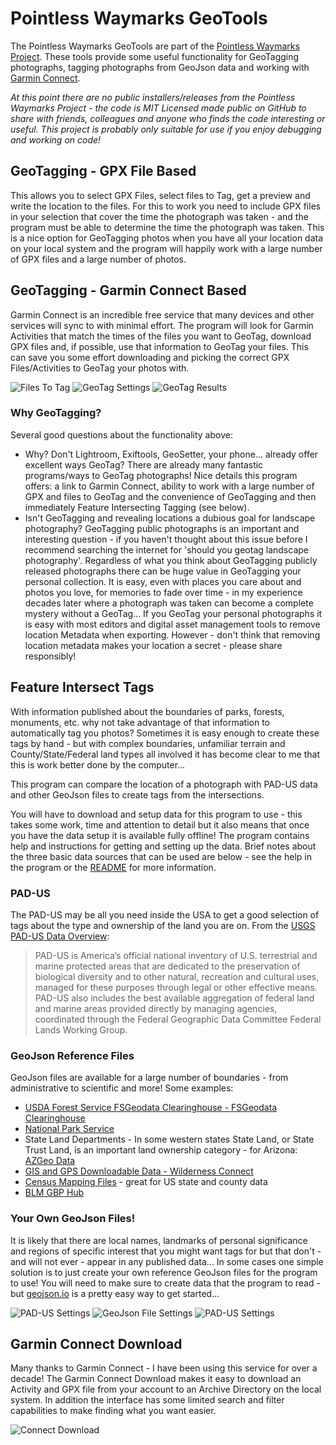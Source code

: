 ﻿# Pointless Waymarks GeoTools

The Pointless Waymarks GeoTools are part of the [Pointless Waymarks Project](https://github.com/cmiles/PointlessWaymarksProject). These tools provide some useful functionality for GeoTagging photographs, tagging photographs from GeoJson data and working with [Garmin Connect](https://connect.garmin.com/).

*At this point there are no public installers/releases from the Pointless Waymarks Project - the code is MIT Licensed made public on GitHub to share with friends, colleagues and anyone who finds the code interesting or useful. This project is probably only suitable for use if you enjoy debugging and working on code!*

## GeoTagging - GPX File Based

This allows you to select GPX Files, select files to Tag, get a preview and write the location to the files. For this to work you need to include GPX files in your selection that cover the time the photograph was taken - and the program must be able to determine the time the photograph was taken. This is a nice option for GeoTagging photos when you have all your location data on your local system and the program will happily work with a large number of GPX files and a large number of photos.

## GeoTagging - Garmin Connect Based

Garmin Connect is an incredible free service that many devices and other services will sync to with minimal effort. The program will look for Garmin Activities that match the times of the files you want to GeoTag, download GPX files and, if possible, use that information to GeoTag your files. This can save you some effort downloading and picking the correct GPX Files/Activities to GeoTag your photos with.

![Files To Tag](../PointlessWaymarks.GeoToolsScreenShots/ConnectGeoTaggingFilesToTag.jpg "Garmin Connect GeoTagging - Files To Tag")
![GeoTag Settings](../PointlessWaymarks.GeoToolsScreenShots/ConnectGeoTaggingSettings.jpg "Garmin Connect GeoTagging - Settings")
![GeoTag Results](../PointlessWaymarks.GeoToolsScreenShots/ConnectGeoTaggingPreview.jpg "Garmin Connect GeoTagging - Results Preview")

### Why GeoTagging?

Several good questions about the functionality above:
 - Why? Don't Lightroom, Exiftools, GeoSetter, your phone... already offer excellent ways GeoTag? There are already many fantastic programs/ways to GeoTag photographs! Nice details this program offers: a link to Garmin Connect, ability to work with a large number of GPX and files to GeoTag and the convenience of GeoTagging and then immediately Feature Intersecting Tagging (see below).
 - Isn't GeoTagging and revealing locations a dubious goal for landscape photography? GeoTagging public photographs is an important and interesting question - if you haven't thought about this issue before I recommend searching the internet for 'should you geotag landscape photography'. Regardless of what you think about GeoTagging publicly released photographs there can be huge value in GeoTagging your personal collection. It is easy, even with places you care about and photos you love, for memories to fade over time - in my experience decades later where a photograph was taken can become a complete mystery without a GeoTag... If you GeoTag your personal photographs it is easy with most editors and digital asset management tools to remove location Metadata when exporting. However - don't think that removing location metadata makes your location a secret - please share responsibly! 

## Feature Intersect Tags

With information published about the boundaries of parks, forests, monuments, etc. why not take advantage of that information to automatically tag you photos? Sometimes it is easy enough to create these tags by hand - but with complex boundaries, unfamiliar terrain and County/State/Federal land types all involved it has become clear to me that this is work better done by the computer...

This program can compare the location of a photograph with PAD-US data and other GeoJson files to create tags from the intersections.

You will have to download and setup data for this program to use - this takes some work, time and attention to detail but it also means that once you have the data setup it is available fully offline! The program contains help and instructions for getting and setting up the data. Brief notes about the three basic data sources that can be used are below - see the help in the program or the [README](../PointlessWaymarks.FeatureIntersectionTags/README.md) for more information.

### PAD-US

The PAD-US may be all you need inside the USA to get a good selection of tags about the type and ownership of the land you are on. From the [USGS PAD-US Data Overview](https://www.usgs.gov/programs/gap-analysis-project/science/pad-us-data-overview):

> PAD-US is America’s official national inventory of U.S. terrestrial and marine protected areas that are dedicated to the preservation of biological diversity and to other natural, recreation and cultural uses, managed for these purposes through legal or other effective means. PAD-US also includes the best available aggregation of federal land and marine areas provided directly by managing agencies, coordinated through the Federal Geographic Data Committee Federal Lands Working Group.

### GeoJson Reference Files

GeoJson files are available for a large number of boundaries - from administrative to scientific and more! Some examples:
- [USDA Forest Service FSGeodata Clearinghouse - FSGeodata Clearinghouse](https://data.fs.usda.gov/geodata/)
- [National Park Service](https://public-nps.opendata.arcgis.com/)
- State Land Departments - In some western states State Land, or State Trust Land, is an important land ownership category - for Arizona: [AZGeo Data](https://azgeo-open-data-agic.hub.arcgis.com/)
- [GIS and GPS Downloadable Data - Wilderness Connect](https://wilderness.net/visit-wilderness/gis-gps.php)
- [Census Mapping Files](https://www.census.gov/geographies/mapping-files.html) - great for US state and county data
- [BLM GBP Hub](https://gbp-blm-egis.hub.arcgis.com/)

### Your Own GeoJson Files!

It is likely that there are local names, landmarks of personal significance and regions of specific interest that you might want tags for but that don't - and will not ever - appear in any published data... In some cases one simple solution is to just create your own reference GeoJson files for the program to use! You will need to make sure to create data that the program to read - but [geojson.io](https://geojson.io/) is a pretty easy way to get started...

![PAD-US Settings](../PointlessWaymarks.GeoToolsScreenShots/FeatureIntersectPadUsSettings.jpg "Feature Intersect Tagging - PAD-US Settings and Help")
![GeoJson File Settings](../PointlessWaymarks.GeoToolsScreenShots/FeatureIntersectGeoJsonFileSettings.jpg "Feature Intersect Tagging - GeoJson Feature Files Settings and Help")
![PAD-US Settings](../PointlessWaymarks.GeoToolsScreenShots/FeatureIntersectNewTags.jpg "Feature Intersect Tagging - New Tags Preview")

## Garmin Connect Download

Many thanks to Garmin Connect - I have been using this service for over a decade! The Garmin Connect Download makes it easy to download an Activity and GPX file from your account to an Archive Directory on the local system. In addition the interface has some limited search and filter capabilities to make finding what you want easier.

![Connect Download](../PointlessWaymarks.GeoToolsScreenShots/ConnectDownload.jpg "Garmin Connect Download Screen")